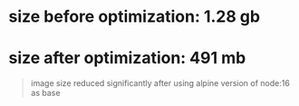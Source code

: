 # size before optimization: 1.28 gb

# size after optimization: 491 mb

> image size reduced significantly after using alpine version of node:16 as base
